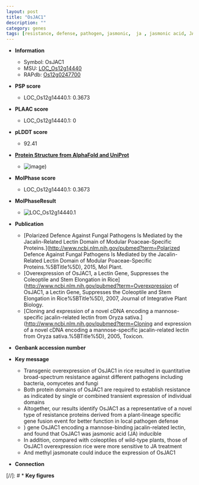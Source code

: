 ```yaml
---
layout: post
title: "OsJAC1"
description: ""
category: genes
tags: [resistance, defense, pathogen, jasmonic,  ja , jasmonic acid, JA, jasmonate, methyl jasmonate]
---
```


* **Information**  
    + Symbol: OsJAC1  
    + MSU: [LOC_Os12g14440](http://rice.plantbiology.msu.edu/cgi-bin/ORF_infopage.cgi?orf=LOC_Os12g14440)  
    + RAPdb: [Os12g0247700](http://rapdb.dna.affrc.go.jp/viewer/gbrowse_details/irgsp1?name=Os12g0247700)  

* **PSP score**  
    + LOC_Os12g14440.1: 0.3673 

* **PLAAC score**  
    + LOC_Os12g14440.1: 0 

* **pLDDT score**
    + 92.41

* **[Protein Structure from AlphaFold and UniProt](https://www.uniprot.org/uniprotkb/Q306J3/entry#structure)**
    + ![image](https://ricepsp.github.io/images/Q3/AF-Q306J3-F1.png))

* **MolPhase score**
    + LOC_Os12g14440.1: 0.3673

* **MolPhaseResult**
    + ![LOC_Os12g14440.1](https://ricepsp.github.io/pictures/LOC_Os12g/LOC_Os12g14440.1.png)

* **Publication**  
    + [Polarized Defence Against Fungal Pathogens Is Mediated by the Jacalin-Related Lectin Domain of Modular Poaceae-Specific Proteins.](http://www.ncbi.nlm.nih.gov/pubmed?term=Polarized Defence Against Fungal Pathogens Is Mediated by the Jacalin-Related Lectin Domain of Modular Poaceae-Specific Proteins.%5BTitle%5D), 2015, Mol Plant.
    + [Overexpression of OsJAC1, a Lectin Gene, Suppresses the Coleoptile and Stem Elongation in Rice](http://www.ncbi.nlm.nih.gov/pubmed?term=Overexpression of OsJAC1, a Lectin Gene, Suppresses the Coleoptile and Stem Elongation in Rice%5BTitle%5D), 2007, Journal of Integrative Plant Biology.
    + [Cloning and expression of a novel cDNA encoding a mannose-specific jacalin-related lectin from Oryza sativa.](http://www.ncbi.nlm.nih.gov/pubmed?term=Cloning and expression of a novel cDNA encoding a mannose-specific jacalin-related lectin from Oryza sativa.%5BTitle%5D), 2005, Toxicon.

* **Genbank accession number**  

* **Key message**  
    + Transgenic overexpression of OsJAC1 in rice resulted in quantitative broad-spectrum resistance against different pathogens including bacteria, oomycetes and fungi
    + Both protein domains of OsJAC1 are required to establish resistance as indicated by single or combined transient expression of individual domains
    + Altogether, our results identify OsJAC1 as a representative of a novel type of resistance proteins derived from a plant-lineage specific gene fusion event for better function in local pathogen defense
    + ) gene OsJAC1 encoding a mannose-binding jacalin-related lectin, and found that OsJAC1 was jasmonic acid (JA) inducible
    + In addition, compared with coleoptiles of wild-type plants, those of OsJAC1 overexpression rice were more sensitive to JA treatment
    + And methyl jasmonate could induce the expression of OsJAC1

* **Connection**  

[//]: # * **Key figures**  



